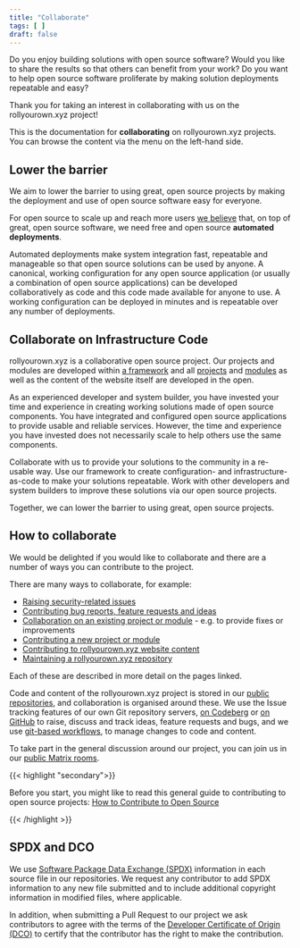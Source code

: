 ```yaml
---
title: "Collaborate"
tags: [ ]
draft: false
---
```

<!--
SPDX-FileCopyrightText: 2022 Wilfred Nicoll <xyzroller@rollyourown.xyz>
SPDX-License-Identifier: CC-BY-SA-4.0
-->

Do you enjoy building solutions with open source software? Would you like to share the results so that others can benefit from your work? Do you want to help open source software proliferate by making solution deployments repeatable and easy?

<!--more-->

Thank you for taking an interest in collaborating with us on the rollyourown.xyz project!

This is the documentation for **collaborating** on rollyourown.xyz projects. You can browse the content via the menu on the left-hand side.

## Lower the barrier

We aim to lower the barrier to using great, open source projects by making the deployment and use of open source software easy for everyone.

For open source to scale up and reach more users [we believe](/about/manifesto/#our-beliefs-and-the-problem-we-address) that, on top of great, open source software, we need free and open source **automated deployments**.

Automated deployments make system integration fast, repeatable and manageable so that open source solutions can be used by anyone. A canonical, working configuration for any open source application (or usually a combination of open source applications) can be developed collaboratively as code and this code made available for anyone to use. A working configuration can be deployed in minutes and is repeatable over any number of deployments.

## Collaborate on Infrastructure Code

rollyourown.xyz is a collaborative open source project. Our projects and modules are developed within [a framework](/collaborate/project_and_module_development/general_architecture/) and all [projects](/rollyourown/projects/) and [modules](/rollyourown/project_modules/) as well as the content of the website itself are developed in the open.

As an experienced developer and system builder, you have invested your time and experience in creating working solutions made of open source components. You have integrated and configured open source applications to provide usable and reliable services. However, the time and experience you have invested does not necessarily scale to help others use the same components.

Collaborate with us to provide your solutions to the community in a re-usable way. Use our framework to create configuration- and infrastructure-as-code to make your solutions repeatable. Work with other developers and system builders to improve these solutions via our open source projects.

Together, we can lower the barrier to using great, open source projects.

## How to collaborate

We would be delighted if you would like to collaborate and there are a number of ways you can contribute to the project.

There are many ways to collaborate, for example:

- [Raising security-related issues](/collaborate/security_vulnerabilities/)
- [Contributing bug reports, feature requests and ideas](/collaborate/bug_reports_feature_requests_ideas/)
- [Collaboration on an existing project or module](/collaborate/existing_projects_and_modules/) - e.g. to provide fixes or improvements
- [Contributing a new project or module](/collaborate/new_projects_and_modules/)
- [Contributing to rollyourown.xyz website content](/collaborate/website_content/)
- [Maintaining a rollyourown.xyz repository](/collaborate/working_with_git/what_is_git/#project-maintainer)

Each of these are described in more detail on the pages linked.

Code and content of the rollyourown.xyz project is stored in our [public repositories](/collaborate/repositories/), and collaboration is organised around these. We use the Issue tracking features of our own Git repository servers, [on Codeberg](https://codeberg.org/rollyourown-xyz) or [on GitHub](https://github.com/rollyourown-xyz) to raise, discuss and track ideas, feature requests and bugs, and we use [git-based workflows](/collaborate/working_with_git/), to manage changes to code and content.

To take part in the general discussion around our project, you can join us in our [public Matrix rooms](/about/public_matrix_rooms).

{{< highlight "secondary">}}

Before you start, you might like to read this general guide to contributing to open source projects: [How to Contribute to Open Source](https://opensource.guide/how-to-contribute/)

{{< /highlight >}}

## SPDX and DCO

We use [Software Package Data Exchange (SPDX)](https://spdx.dev/) information in each source file in our repositories. We request any contributor to add SPDX information to any new file submitted and to include additional copyright information in modified files, where applicable.

In addition, when submitting a Pull Request to our project we ask contributors to agree with the terms of the [Developer Certificate of Origin (DCO)](https://developercertificate.org/) to certify that the contributor has the right to make the contribution.
